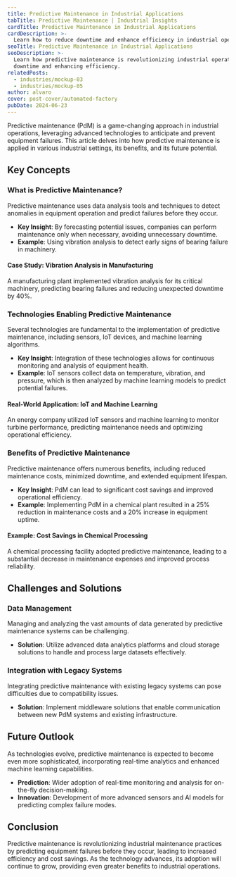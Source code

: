 ```yaml
---
title: Predictive Maintenance in Industrial Applications
tabTitle: Predictive Maintenance | Industrial Insights
cardTitle: Predictive Maintenance in Industrial Applications
cardDescription: >-
  Learn how to reduce downtime and enhance efficiency in industrial operations
seoTitle: Predictive Maintenance in Industrial Applications
seoDescription: >-
  Learn how predictive maintenance is revolutionizing industrial operations by reducing
  downtime and enhancing efficiency.
relatedPosts:
  - industries/mockup-03
  - industries/mockup-05
author: alvaro
cover: post-cover/automated-factory
pubDate: 2024-06-23
---
```


Predictive maintenance (PdM) is a game-changing approach in industrial operations,
leveraging advanced technologies to anticipate and prevent equipment failures. This
article delves into how predictive maintenance is applied in various industrial settings,
its benefits, and its future potential.

## Key Concepts

### What is Predictive Maintenance?

Predictive maintenance uses data analysis tools and techniques to detect anomalies in
equipment operation and predict failures before they occur.

- **Key Insight**: By forecasting potential issues, companies can perform maintenance only
  when necessary, avoiding unnecessary downtime.
- **Example**: Using vibration analysis to detect early signs of bearing failure in
  machinery.

#### Case Study: Vibration Analysis in Manufacturing

A manufacturing plant implemented vibration analysis for its critical machinery,
predicting bearing failures and reducing unexpected downtime by 40%.

### Technologies Enabling Predictive Maintenance

Several technologies are fundamental to the implementation of predictive maintenance,
including sensors, IoT devices, and machine learning algorithms.

- **Key Insight**: Integration of these technologies allows for continuous monitoring and
  analysis of equipment health.
- **Example**: IoT sensors collect data on temperature, vibration, and pressure, which is
  then analyzed by machine learning models to predict potential failures.

#### Real-World Application: IoT and Machine Learning

An energy company utilized IoT sensors and machine learning to monitor turbine
performance, predicting maintenance needs and optimizing operational efficiency.

### Benefits of Predictive Maintenance

Predictive maintenance offers numerous benefits, including reduced maintenance costs,
minimized downtime, and extended equipment lifespan.

- **Key Insight**: PdM can lead to significant cost savings and improved operational
  efficiency.
- **Example**: Implementing PdM in a chemical plant resulted in a 25% reduction in
  maintenance costs and a 20% increase in equipment uptime.

#### Example: Cost Savings in Chemical Processing

A chemical processing facility adopted predictive maintenance, leading to a substantial
decrease in maintenance expenses and improved process reliability.

## Challenges and Solutions

### Data Management

Managing and analyzing the vast amounts of data generated by predictive maintenance
systems can be challenging.

- **Solution**: Utilize advanced data analytics platforms and cloud storage solutions to
  handle and process large datasets effectively.

### Integration with Legacy Systems

Integrating predictive maintenance with existing legacy systems can pose difficulties due
to compatibility issues.

- **Solution**: Implement middleware solutions that enable communication between new PdM
  systems and existing infrastructure.

## Future Outlook

As technologies evolve, predictive maintenance is expected to become even more
sophisticated, incorporating real-time analytics and enhanced machine learning
capabilities.

- **Prediction**: Wider adoption of real-time monitoring and analysis for on-the-fly
  decision-making.
- **Innovation**: Development of more advanced sensors and AI models for predicting
  complex failure modes.

## Conclusion

Predictive maintenance is revolutionizing industrial maintenance practices by predicting
equipment failures before they occur, leading to increased efficiency and cost savings. As
the technology advances, its adoption will continue to grow, providing even greater
benefits to industrial operations.
